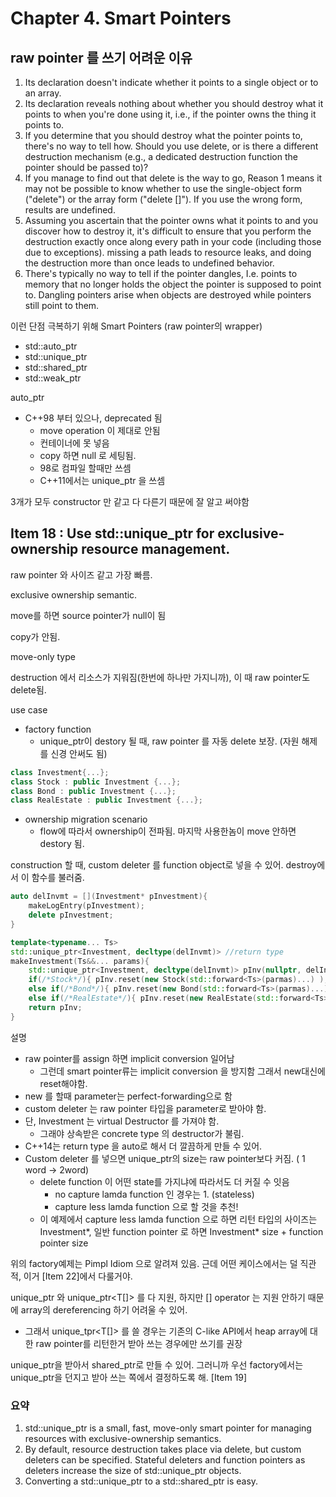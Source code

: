 # Chapter 4. Smart Pointers

## raw pointer 를 쓰기 어려운 이유
 1. Its declaration doesn't indicate whether it points to a single object or to an array.
 2. Its declaration reveals nothing about whether you should destroy what it points to when you're done using it, i.e., if the pointer owns the thing it points to.
 3. If you determine that you should destroy what the pointer points to, there's no way to tell how. Should you use delete, or is there a different destruction mechanism (e.g., a dedicated destruction function the pointer should be passed to)?
 4. If you manage to find out that delete is the way to go, Reason 1 means it may not be possible to know whether to use the single-object form ("delete") or the array form ("delete []"). If you use the wrong form, results are undefined.
 5. Assuming you ascertain that the pointer owns what it points to and you discover how to destroy it, it's difficult to ensure that you perform the destruction exactly once along every path in your code (including those due to exceptions). missing a path leads to resource leaks, and doing the destruction more than once leads to undefined behavior.
 6. There's typically no way to tell if the pointer dangles, I.e. points to memory that no longer holds the object the pointer is supposed to point to. Dangling pointers arise when objects are destroyed while pointers still point to them.

이런 단점 극복하기 위해 Smart Pointers (raw pointer의 wrapper)
 * std::auto_ptr
 * std::unique_ptr
 * std::shared_ptr
 * std::weak_ptr

auto_ptr
 * C++98 부터 있으나, deprecated 됨
     * move operation 이 제대로 안됨
     * 컨테이너에 못 넣음
     * copy 하면 null 로 세팅됨.
     * 98로 컴파일 할때만 쓰셈
     * C++11에서는 unique_ptr 을 쓰셈

3개가 모두 constructor 만 같고 다 다른기 때문에 잘 알고 써야함

## Item 18 : Use std::unique_ptr for exclusive-ownership resource management.
raw pointer 와 사이즈 같고 가장 빠름.

exclusive ownership semantic.

move를 하면 source pointer가 null이 됨

copy가 안됨.

move-only type

destruction 에서 리소스가 지워짐(한번에 하나만 가지니까), 이 때 raw pointer도 delete됨.

use case
 * factory function
    * unique_ptr이 destory 될 때, raw pointer 를 자동 delete 보장. (자원 해제를 신경 안써도 됨)
```cpp
class Investment{...};
class Stock : public Investment {...};
class Bond : public Investment {...};
class RealEstate : public Investment {...};
```
 * ownership migration scenario
    * flow에 따라서 ownership이 전파됨. 마지막 사용한놈이 move 안하면 destory 됨.

construction 할 때, custom deleter 를 function object로 넣을 수 있어. destroy에서 이 함수를 불러줌.

```cpp
auto delInvmt = [](Investment* pInvestment){
    makeLogEntry(pInvestment);
    delete pInvestment;
}

template<typename... Ts>
std::unique_ptr<Investment, decltype(delInvmt)> //return type
makeInvestment(Ts&&... params){
    std::unique_ptr<Investment, decltype(delInvmt)> pInv(nullptr, delInvmt);
    if(/*Stock*/){ pInv.reset(new Stock(std::forward<Ts>(parmas)...) ); }
    else if(/*Bond*/){ pInv.reset(new Bond(std::forward<Ts>(parmas)...) ); }
    else if(/*RealEstate*/){ pInv.reset(new RealEstate(std::forward<Ts>(parmas)...) ); }
    return pInv;
}
```
설명
 * raw pointer를 assign 하면 implicit conversion 일어남
    * 그런데 smart pointer류는 implicit conversion 을 방지함 그래서 new대신에 reset해야함.
 * new 를 할때 parameter는 perfect-forwarding으로 함
 * custom deleter 는 raw pointer 타입을 parameter로 받아야 함.
 * 단, Investment 는 virtual Destructor 를 가져야 함.
    * 그래야 상속받은 concrete type 의 destructor가 불림.
 * C++14는 return type 을 auto로 해서 더 깔끔하게 만들 수 있어.
 * Custom deleter 를 넣으면 unique_ptr의 size는 raw pointer보다 커짐. ( 1 word -> 2word)
     * delete function 이 어떤 state를 가지냐에 따라서도 더 커질 수 잇음
        * no capture lamda function 인 경우는 1. (stateless)
        * capture less lamda function 으로 할 것을 추천!
     * 이 예제에서 capture less lamda function 으로 하면 리턴 타입의 사이즈는 Investment*, 일반 function pointer 로 하면 Investment* size + function pointer size


위의 factory예제는 Pimpl Idiom 으로 알려져 있음. 근데 어떤 케이스에서는 덜 직관적, 이거 [Item 22]에서 다룰거야.

unique_ptr<T> 와 unique_ptr<T[]> 를 다 지원, 하지만 [] operator 는 지원 안하기 때문에 array의 dereferencing 하기 어려울 수 있어.
 * 그래서 unique_tpr<T[]> 를 쓸 경우는 기존의 C-like API에서 heap array에 대한 raw pointer를 리턴한거 받아 쓰는 경우에만 쓰기를 권장

unique_ptr을 받아서 shared_ptr로 만들 수 있어. 그러니까 우선 factory에서는 unique_ptr을 던지고 받아 쓰는 쪽에서 결정하도록 해. [Item 19]

### 요약
 1. std::unique_ptr is a small, fast, move-only smart pointer for managing resources with exclusive-ownership semantics.
 2. By default, resource destruction takes place via delete, but custom deleters can be specified. Stateful deleters and function pointers as deleters increase the size of std::unique_ptr objects.
 3. Converting a std::unique_ptr to a std::shared_ptr is easy.